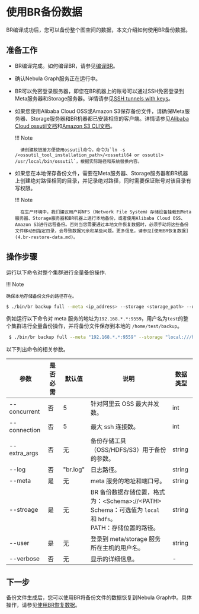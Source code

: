 # 使用BR备份数据

BR编译成功后，您可以备份整个图空间的数据，本文介绍如何使用BR备份数据。

## 准备工作

- BR编译完成。如何编译BR，请参见[编译BR](2.compile-br.md)。
  
- 确认Nebula Graph服务正在运行中。

- BR可以免密登录服务器，即您在BR机器上的账号可以通过SSH免密登录到Meta服务器和Storage服务器。详情请参见[SSH tunnels with keys](http://alexander.holbreich.org/ssh-tunnel-without-password/)。
  
- 如果您使用Alibaba Cloud OSS或Amazon S3保存备份文件，请确保Meta服务器、Storage服务器和BR机器都已安装相应的客户端。详情请参见[Alibaba Cloud ossutil文档](https://www.alibabacloud.com/help/zh/doc-detail/120075.htm#concept-303829)和[Amazon S3 CLI文档](https://docs.amazonaws.cn/cli/latest/userguide/cli-services-s3.html)。

  !!! Note

        请创建软链接方便使用ossutil命令。命令为`ln -s /<ossutil_tool_installation_path>/<ossutil64 or ossutil> /usr/local/bin/ossutil`，根据实际路径和系统替换内容。

- 如果您在本地保存备份文件，需要在Meta服务器、Storage服务器和BR机器上创建绝对路径相同的目录，并记录绝对路径，同时需要保证账号对该目录有写权限。

  !!! Note

        在生产环境中，我们建议用户将NFS (Network File System）存储设备挂载到Meta服务器、Storage服务器和BR机器上进行本地备份，或者使用Alibaba Cloud OSS、Amazon S3进行远程备份。否则当您需要通过本地文件恢复数据时，必须手动将这些备份文件移动到指定目录，会导致数据冗余和某些问题。更多信息，请参见[使用BR恢复数据](4.br-restore-data.md)。

## 操作步骤

运行以下命令对整个集群进行全量备份操作.

!!! Note

    确保本地存储备份文件的路径存在。

```bash
$ ./bin/br backup full --meta <ip_address> --storage <storage_path> --user <user_name> --verbose
```

例如运行以下命令对 meta 服务的地址为`192.168.*.*:9559`，用户名为`test`的整个集群进行全量备份操作，并将备份文件保存到本地的 `/home/test/backup`。

```bash
 $ ./bin/br backup full --meta "192.168.*.*:9559" --storage "local:///home/test/backup" --user "test" --verbose
 ```

以下列出命令的相关参数。

| 参数 | 是否必需 | 默认值 | 说明 | 数据类型 |
| --- | --- | --- | --- | --- |
| --concurrent | 否 | 5 | 针对阿里云 OSS 最大并发数。 | int |
| --connection | 否 | 5 | 最大 ssh 连接数。 | int |
| --extra_args | 否 | 无 | 备份存储工具（OSS/HDFS/S3）用于备份的参数。 | string |
| --log | 否 | "br.log" | 日志路径。 | string |
| --meta | 是| 无 | meta 服务的地址和端口号。 | string |
| --stroage | 是 | 无 | BR 备份数据存储位置，格式为：\<Schema\>://\<PATH\> <br>Schema：可选值为 `local` 和 `hdfs`。 <br>PATH：存储位置的路径。 | string |
| --user | 是 | 无 | 登录到 meta/storage 服务所在主机的用户名。 | string |
| --verbose | 否 | 无 | 显示的详细信息。 | - |
## 下一步

备份文件生成后，您可以使用BR将备份文件的数据恢复到Nebula Graph中。具体操作，请参见[使用BR恢复数据](4.br-restore-data.md)。

